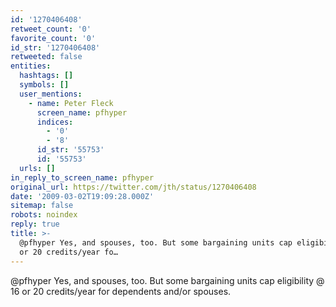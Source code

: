 ```yaml
---
id: '1270406408'
retweet_count: '0'
favorite_count: '0'
id_str: '1270406408'
retweeted: false
entities:
  hashtags: []
  symbols: []
  user_mentions:
    - name: Peter Fleck
      screen_name: pfhyper
      indices:
        - '0'
        - '8'
      id_str: '55753'
      id: '55753'
  urls: []
in_reply_to_screen_name: pfhyper
original_url: https://twitter.com/jth/status/1270406408
date: '2009-03-02T19:09:28.000Z'
sitemap: false
robots: noindex
reply: true
title: >-
  @pfhyper Yes, and spouses, too. But some bargaining units cap eligibility @ 16
  or 20 credits/year fo…
---
```


@pfhyper Yes, and spouses, too. But some bargaining units cap eligibility @ 16 or 20 credits/year for dependents and/or spouses.
